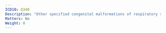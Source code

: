 ```yaml
---
ICD10: Q348
Description: "Other specified congenital malformations of respiratory system"
Matters: No
Weight: 0
---
```

